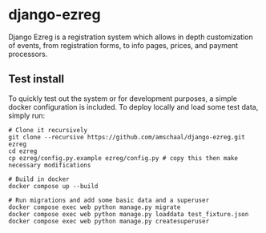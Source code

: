 # django-ezreg
Django Ezreg is a registration system which allows in depth customization of events, from registration forms, to info pages, prices, and payment processors.


## Test install

To quickly test out the system or for development purposes, a simple docker configuration is included.  To deploy locally and load some test data, simply run:

```
# Clone it recursively
git clone --recursive https://github.com/amschaal/django-ezreg.git ezreg
cd ezreg
cp ezreg/config.py.example ezreg/config.py # copy this then make necessary modifications

# Build in docker
docker compose up --build

# Run migrations and add some basic data and a superuser
docker compose exec web python manage.py migrate
docker compose exec web python manage.py loaddata test_fixture.json
docker compose exec web python manage.py createsuperuser
```